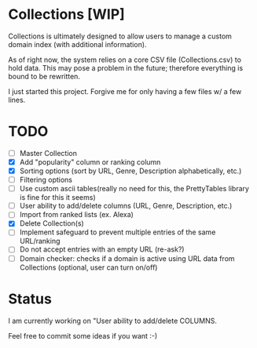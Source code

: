 # Collections [WIP]
Collections is ultimately designed to allow users to manage a custom domain index (with additional information).

As of right now, the system relies on a core CSV file (Collections.csv) to hold data. This may pose a problem in the future; therefore everything is bound to be rewritten.

I just started this project. Forgive me for only having a few files w/ a few lines.

# TODO

- [ ] Master Collection
- [x] Add "popularity" column or ranking column
- [x] Sorting options (sort by URL, Genre, Description alphabetically, etc.)
- [ ] Filtering options
- [ ] Use custom ascii tables(really no need for this, the PrettyTables library is fine for this it seems)
- [ ] User ability to add/delete columns (URL, Genre, Description, etc.)
- [ ] Import from ranked lists (ex. Alexa)
- [x] Delete Collection(s)
- [ ] Implement safeguard to prevent multiple entries of the same URL/ranking
- [ ] Do not accept entries with an empty URL (re-ask?)
- [ ] Domain checker: checks if a domain is active using URL data from Collections (optional, user can turn on/off)

# Status

I am currently working on "User ability to add/delete COLUMNS.


Feel free to commit some ideas if you want :-)
